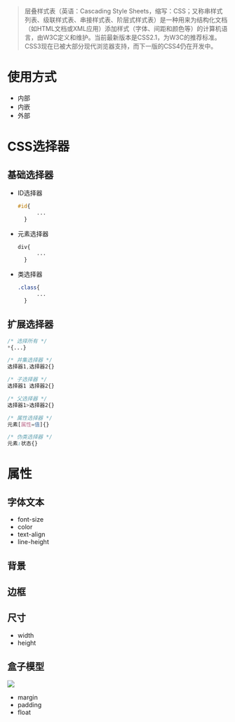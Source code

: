> 层叠样式表（英语：Cascading Style Sheets，缩写：CSS；又称串样式列表、级联样式表、串接样式表、阶层式样式表）是一种用来为结构化文档（如HTML文档或XML应用）添加样式（字体、间距和颜色等）的计算机语言，由W3C定义和维护。当前最新版本是CSS2.1，为W3C的推荐标准。CSS3现在已被大部分现代浏览器支持，而下一版的CSS4仍在开发中。

# 使用方式

- 内部
- 内嵌
- 外部

# CSS选择器

## 基础选择器

- ID选择器

  ```css
  #id{
        ...
    }
  ```

- 元素选择器

  ```css
  div{
        ...
    }
  ```

- 类选择器

  ```css
  .class{
        ...
    }
  ```

## 扩展选择器

```css
/* 选择所有 */
*{...} 

/* 并集选择器 */
选择器1,选择器2{}

/* 子选择器 */
选择器1 选择器2{}

/* 父选择器 */
选择器1>选择器2{}

/* 属性选择器 */
元素[属性=值]{}

/* 伪类选择器 */
元素:状态{}
```

# 属性

## 字体文本

- font-size
- color
- text-align
- line-height

## 背景

## 边框

## 尺寸

- width
- height

## 盒子模型

![](https://www.runoob.com/images/box-model.gif)


- margin
- padding
- float
